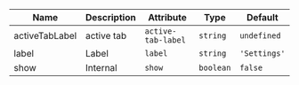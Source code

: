 | Name       | Description                   | Attribute        | Type                                      | Default             |
|------------|-------------------------------|------------------|-------------------------------------------|---------------------|
|<div className="Api__Table"> <div>activeTabLabel</div> <div className="Api__Table Docs__Tags"></div></div>| active tab | `active-tab-label` | `string` | `undefined` |
|<div className="Api__Table"> <div>label</div> <div className="Api__Table Docs__Tags"></div></div>| Label | `label` | `string` | `'Settings'` |
|<div className="Api__Table"> <div>show</div> <div className="Api__Table Docs__Tags"></div></div>| Internal | `show` | `boolean` | `false` |
